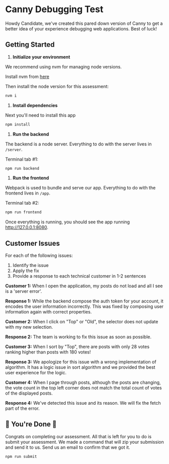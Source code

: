 # Canny Debugging Test

Howdy Candidate, we've created this pared down version of Canny to get a better idea of your experience debugging web applications. Best of luck!

## Getting Started

1. **Initialize your environment**

We recommend using nvm for managing node versions.

Install nvm from [here](https://github.com/creationix/nvm)

Then install the node version for this assessment:

```sh
nvm i
```

1. **Install dependencies**

Next you'll need to install this app

```sh
npm install
```

1. **Run the backend**

The backend is a node server. Everything to do with the server lives in `/server`.

Terminal tab #1:

```sh
npm run backend
```

1. **Run the frontend**

Webpack is used to bundle and serve our app. Everything to do with the frontend lives in `/app`.

Terminal tab #2:

```sh
npm run frontend
```

Once everything is running, you should see the app running http://127.0.0.1:8080.

## Customer Issues

For each of the following issues:

1. Identify the issue
1. Apply the fix
1. Provide a response to each technical customer in 1-2 sentences

**Customer 1:** When I open the application, my posts do not load and all I see is a 'server error'.

  **Response 1:** While the backend compose the auth token for your account, it encodes the user information incorrectly. This was fixed by composing user information again with correct properties.

**Customer 2:** When I click on "Top" or "Old", the selector does not update with my new selection.

  **Response 2:** The team is working to fix this issue as soon as possible.

**Customer 3:** When I sort by "Top", there are posts with only 28 votes ranking higher than posts with 180 votes!

  **Response 3:** We apologize for this issue with a wrong implementation of algorithm. It has a logic issue in sort algorithm and we provided the best user experience for the logic.

**Customer 4:** When I page through posts, although the posts are changing, the vote count in the top left corner does not match the total count of votes of the displayed posts.

  **Response 4:** We've detected this issue and its reason. We will fix the fetch part of the error.

## 🎉 You're Done 🎉

Congrats on completing our assessment. All that is left for you to do is submit your assessment. We made a command that will zip your submission and send it to us. Send us an email to confirm that we got it.

```sh
npm run submit
```
